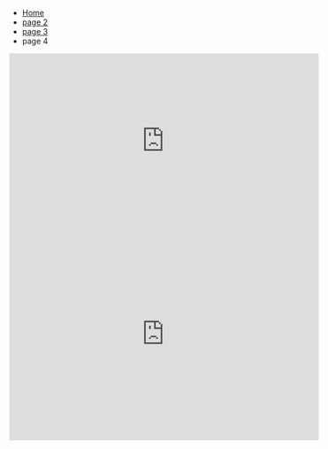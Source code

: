 <ul class="breadcrumb">
  <li><a href="index.html">Home</a></li>
  <li><a href="page2.html">page 2</a></li>
  <li><a href="page3.html">page 3</a></li>
  <li>page 4</li>
</ul>

<iframe width="560" height="315" src="https://www.youtube.com/embed/cwkJiB5ynBg" frameborder="0" gesture="media" allowfullscreen></iframe>



<iframe src="https://archive.org/embed/LastWeek_201711" width="560" height="384" frameborder="0" webkitallowfullscreen="true" mozallowfullscreen="true" allowfullscreen></iframe>
